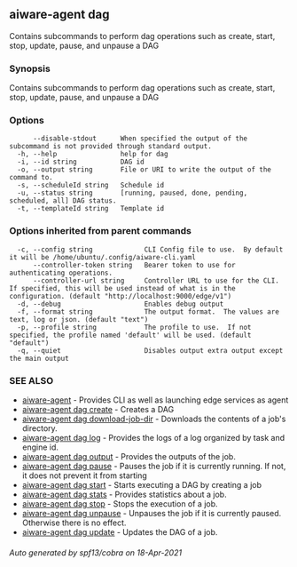 ## aiware-agent dag

Contains subcommands to perform dag operations such as create, start, stop, update, pause, and unpause a DAG

### Synopsis

Contains subcommands to perform dag operations such as create, start, stop, update, pause, and unpause a DAG

### Options

```
      --disable-stdout      When specified the output of the subcommand is not provided through standard output.
  -h, --help                help for dag
  -i, --id string           DAG id
  -o, --output string       File or URI to write the output of the command to.
  -s, --scheduleId string   Schedule id
  -u, --status string       [running, paused, done, pending, scheduled, all] DAG status.
  -t, --templateId string   Template id
```

### Options inherited from parent commands

```
  -c, --config string             CLI Config file to use.  By default it will be /home/ubuntu/.config/aiware-cli.yaml
      --controller-token string   Bearer token to use for authenticating operations.
      --controller-url string     Controller URL to use for the CLI.  If specified, this will be used instead of what is in the configuration. (default "http://localhost:9000/edge/v1")
  -d, --debug                     Enables debug output
  -f, --format string             The output format.  The values are text, log or json. (default "text")
  -p, --profile string            The profile to use.  If not specified, the profile named 'default' will be used. (default "default")
  -q, --quiet                     Disables output extra output except the main output
```

### SEE ALSO

* [aiware-agent](/cli/aiware-agent.md)	 - Provides CLI as well as launching edge services as agent
* [aiware-agent dag create](/cli/aiware-agent_dag_create.md)	 - Creates a DAG
* [aiware-agent dag download-job-dir](/cli/aiware-agent_dag_download-job-dir.md)	 - Downloads the contents of a job's directory.
* [aiware-agent dag log](/cli/aiware-agent_dag_log.md)	 - Provides the logs of a log organized by task and engine id.
* [aiware-agent dag output](/cli/aiware-agent_dag_output.md)	 - Provides the outputs of the job.
* [aiware-agent dag pause](/cli/aiware-agent_dag_pause.md)	 - Pauses the job if it is currently running. If not, it does not prevent it from starting
* [aiware-agent dag start](/cli/aiware-agent_dag_start.md)	 - Starts executing a DAG by creating a job
* [aiware-agent dag stats](/cli/aiware-agent_dag_stats.md)	 - Provides statistics about a job.
* [aiware-agent dag stop](/cli/aiware-agent_dag_stop.md)	 - Stops the execution of a job.
* [aiware-agent dag unpause](/cli/aiware-agent_dag_unpause.md)	 - Unpauses the job if it is currently paused. Otherwise there is no effect.
* [aiware-agent dag update](/cli/aiware-agent_dag_update.md)	 - Updates the DAG of a job.

###### Auto generated by spf13/cobra on 18-Apr-2021

